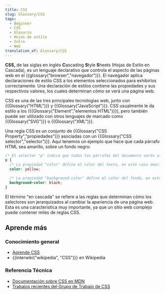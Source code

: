 ```yaml
---
title: CSS
slug: Glossary/CSS
tags:
  - Beginner
  - CSS
  - Glosario
  - Hojas de estilo
  - Intro
  - Web
translation_of: Glossary/CSS
---
```

**CSS,** de las siglas en inglés **C**ascading **S**tyle **S**heets (Hojas de Estilo en Cascada), es un lenguaje declarativo que controla el aspecto de las páginas web en el {{glossary("browser","navegador")}}. El navegador aplica declaraciones de estilo CSS a los elementos seleccionados para exhibirlos correctamente. Una declaración de estilos contiene las propiedades y sus respectivos valores, los cuales determinan cómo se verá una página web.

CSS es una de las tres principales tecnologias web, junto con {{Glossary("HTML")}} y {{Glossary("JavaScript")}}. CSS usualmente le da estilo a los ({{Glossary("Element","elementos HTML")}}), pero también puede ser utilizado con otros lenguajes de marcado como {{Glossary("SVG")}} o {{Glossary("XML")}}.

Una regla CSS es un conjunto de {{Glossary("CSS Property","propiedades")}} asociadas con un {{Glossary("CSS selector","selector")}}. Aquí tenemos un ejemplo que hace que cada párrafo HTML sea amarillo, sobre un fondo negro:

```css
/* El selector "p" indica que todos los párrafos del documento serán afectados por esta regla */
p {
  /* La propiedad "color" define el color del texto, en este caso amarillo. */
  color: yellow;

  /* La propiedad "background-color" define el color del fondo, en este caso negro. */
  background-color: black;
}
```

El término "en cascada" se refiere a las reglas que determinan cómo los selectores son jerarquizados al cambiar la apariencia de una página web. Esta es una característica muy importante, ya que un sitio web complejo puede contener miles de reglas CSS.

## **Aprende más**

### Conocimiento general

- [Aprende CSS](/es/Learn/CSS)
- {{interwiki("wikipedia", "CSS")}} en Wikipedia

### Referencia Técnica

- [Documentación sobre CSS en MDN](/es/docs/Web/CSS)
- [Trabajos recientes del Grupo de Trabajo de CSS](http://www.w3.org/Style/CSS/current-work)
